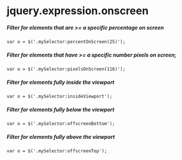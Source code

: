 jquery.expression.onscreen
==========================

##### Filter for elements that are >= a specific percentage on screen

```
var o = $('.mySelector:percentOnScreen(25)');
```

##### Filter for elements that have >= a specific number pixels on screen;

```
var o = $('.mySelector:pixelsOnScreen(116)');
```

##### Filter for elements fully inside the viewport
```
var o = $('.mySelector:insideViewport');
```

##### Filter for elements fully below the viewport
```
var o = $('.mySelector:offscreenBottom');
```

##### Filter for elements fully above the viewport
```
var o = $('.mySelector:offscreenTop');
```